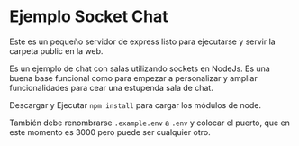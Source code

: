 # Ejemplo Socket Chat

Este es un pequeño servidor de express listo para ejecutarse y servir la carpeta public en la web.

Es un ejemplo de chat con salas utilizando sockets en NodeJs. Es una buena base funcional como para empezar a personalizar y ampliar funcionalidades para cear una estupenda sala de chat.

Descargar y Ejecutar ```npm install``` para cargar los módulos de node. 

También debe renombrarse ```.example.env``` a ```.env``` y colocar el puerto, que en este momento es 3000 pero puede ser cualquier otro.
